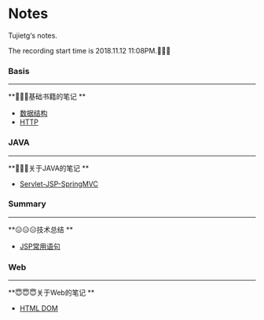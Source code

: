 # Notes

Tujietg‘s notes.

The recording start time is 2018.11.12 11:08PM.🤣🤣🤣

### Basis

---

**🧐🧐🧐基础书籍的笔记 **

- [数据结构]()
- [HTTP]()

### JAVA

----

**🙈🙈🙈关于JAVA的笔记 **

- [Servlet-JSP-SpringMVC]()

### Summary

---

**😑😑😑技术总结 **

- [JSP常用语句]()

### Web

---

**😇😇😇关于Web的笔记 **

- [HTML DOM]()